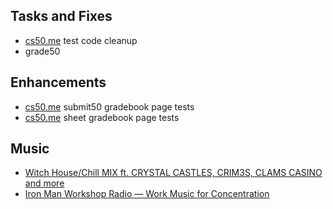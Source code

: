 ## Tasks and Fixes
* [cs50.me](https://cs50.me) test code cleanup
* grade50

## Enhancements
* [cs50.me](https://cs50.me) submit50 gradebook page tests
* [cs50.me](https://cs50.me) sheet gradebook page tests

## Music
* [Witch House/Chill MIX ft. CRYSTAL CASTLES, CRIM3S, CLAMS CASINO and more](https://youtu.be/2jcx9_y2LRg?si=tPK7JUJEClfxCigy)
* [Iron Man Workshop Radio — Work Music for Concentration](https://www.youtube.com/live/CJbEClavywA?si=B9YXBF9DOAOJizG8)